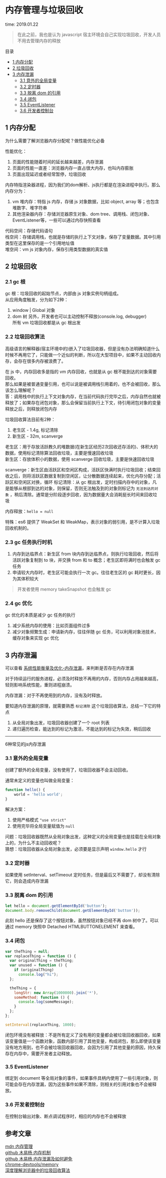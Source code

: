 # 内存管理与垃圾回收

time: 2019.01.22

> 在此之前，我也是认为 javascript 宿主环境会自己实现垃圾回收，开发人员不用去管理内存的释放

目录   
- [1 内存分配](#1-内存分配)  
- [2 垃圾回收](#2-垃圾回收)  
- [3 内存泄漏](#3-内存泄漏)  
  - [3.1 意外的全局变量](#3.1-意外的全局变量)  
  - [3.2 定时器](#3.2-定时器)  
  - [3.3 脱离 dom 的引用](#3.3-脱离-dom-的引用)  
  - [3.4 闭包](#3.4-闭包)  
  - [3.5 EventListener](#3.5-EventListener)  
  - [3.6 开发者控制台](#3.6-开发者控制台)

## 1 内存分配

为什么需要了解浏览器内存分配呢？做性能优化必备

性能优化：  
1. 页面的性能随着时间的延长越来越差，内存泄漏
2. 页面的性能一直差：浏览器内存一直占很大内存，也叫内存膨胀
3. 页面出现延迟或者经常暂停，垃圾回收

内存特指渲染器进程，因为我们的dom解析、js执行都是在渲染进程中执行。那么内存分为：  
1. vm 堆内存：特指 js 内存，存储 js 对象数据，比如 object, array 等；也包含堆数字、堆字符串
2. 其他渲染器内存：存储浏览器原生对象、dom tree、调用栈、闭包对象、EventListener等，一些可以通过内存快照查看

代码空间：存储代码语句  
栈空间：存储调用栈，也就是存储的执行上下文对象，保存了变量数据。其中引用类型在这里保存的是一个引用地址值  
堆空间：vm js 对象内存，保存引用类型数据的真实值

## 2 垃圾回收

### 2.1 gc 根

gc 根：垃圾回收的起始节点，内部由 js 对象实例句柄组成。  
从应用角度触发，分为如下2种：  
1. window | Global 对象
2. dom 树
另外，开发者也可以主动控制不释放(console.log, debugger)  
所有 vm 垃圾回收都是从 gc 根出发

### 2.2 垃圾回收算法

高级语言的解释器(宿主环境中的)嵌入了垃圾回收器，但是没有办法明确知道什么时候不再用它了，只能做一个近似的判断，所以在大型项目中，如果不主动回收内存，会存在很多内存被浪费了。

在 js 中，内存回收多是指的 vm 内存回收，也就是从 gc 根不能到达的对象需要回收。  
那么如果是被普通变量引用，也可以说是被调用栈引用着的，也不会被回收，那么该怎么理解呢？  
答：调用栈中的执行上下文对象内存，在当前代码执行完毕之后，内存自然也就被释放了；如果存在闭包对象，那么会保留当前执行上下文，待引用闭包对象的变量释放之后，则释放闭包内存

垃圾回收算法目前有2种：
1. 老生区 - 1.4g, 标记清除
2. 新生区 - 32m, scanverge

老生区：用于存放活跃教久的堆数据(在新生区经历2次回收还存活的)、体积大的数据，使用标记清除算法回收垃圾，主要是慢速回收垃圾  
新生区：存放体积小的数据，使用 scanverge 回收垃圾，主要是快速回收垃圾

scanverge：新生区由活跃区和空闲区构成，活跃区快满时执行垃圾回收；结束回收之后，则将活跃区数据复制到空闲区，让分散数据连续起来，优化内存分配；活跃区和空闲区对换，循环
标记清除：从 gc 根出发，定时扫描内存中的对象，凡是能够从根部到达的对象，则保留，否则无法触及到的对象则标记为 `无法到达的对象` ，稍后清除。通常是分阶段逐步回收，因为数据量大会消耗挺长时间来回收垃圾

内存释放：`hello = null`

特殊：es6 提供了 WeakSet 和 WeakMap，表示对象的弱引用，是不计算入垃圾回收机制的。

### 2.3 gc 任务执行时机

1. 内存到达临界点：新生区 from 块内存到达临界点，则执行垃圾回收，然后将活跃对象复制到 to 块，并交换 from 和 to 概念；老生区即将满时也会触发 gc 任务
2. 申请较大内存时，老生区可能会执行一次 gc。往往老生区的 gc 耗时更长，因为其体积较大

> 开发者使用 memory takeSnapshot 也会触发 gc

### 2.4 gc 优化

gc 优化的本质是减少 gc 任务的执行

1. 减少系统内存的使用：比如页面组件过多
2. 减少对象频繁生成：申请新内存，往往伴随 gc 任务，可以利用对象池技术，缓存对象来实现 gc 优化

## 3 内存泄漏

可以查看 [系统性能衡量及优化-内存泄漏](../性能优化/系统性能衡量及优化.md#2.4-内存泄漏分析)，来判断是否存在内存泄漏

对于持续运行的服务进程，必须及时释放不再用的内存，否则内存占用越来越高，轻则影响系统性能，重则进程崩溃。

内存泄漏：对于不再使用到的内存，没有及时释放。

要知道内存泄漏的原理，就需要熟悉 `标记清除` 这个垃圾回收算法，总结一下它的特点

1. 从全局对象出发，垃圾回收器创建了一个 root 列表
2. 递归遍历检查，能达到的标记为激活，不能达到的标记为失效，稍后回收

****

6种常见的js内存泄漏

### 3.1  意外的全局变量

创建了额外的全局变量，没有使用了，垃圾回收器不会主动回收。

通常未定义的变量也叫做全局变量：

```javascript
function hello() {
    world = 'hello world';
}
```

解决方案：

1. 使用严格模式 `"use strict"`
2. 使用完毕将全局变量赋值为 `null`

问题：垃圾回收器既然从全局对象出发，这种定义的全局变量也是挂载在全局对象上的，为什么不主动回收呢？  
猜想：垃圾回收器从全局对象出发，必须要是显示声明 `window.hello` 才行

### 3.2 定时器

如果使用 setInterval、setTimeout 定时任务，但是最后又不需要了，却没有清除它，则会造成内存泄漏

### 3.3 脱离 dom 的引用

```javascript
let hello = document.getElementById('button');
document.body.removeChild(document.getElementById('button'));
```

此刻 hello 还是保存了这个按钮对象，虽然按钮对象已经不再 dom 树中了。可以通过 memory 快照中 Detached HTMLBUTTONELEMENT 来查看。

### 3.4 闭包

```javascript
var theThing = null;
var replaceThing = function () {
  var originalThing = theThing;
  var unused = function () {
    if (originalThing)
      console.log("hi");
  };

  theThing = {
    longStr: new Array(1000000).join('*'),
    someMethod: function () {
      console.log(someMessage);
    }
  };
};

setInterval(replaceThing, 1000);
```

闭包环境没有被释放：不是所有定义了没有用的变量都会被垃圾回收器回收，如果该变量值是一个函数对象，函数内部引用了其他变量，构成闭包，那么即使该变量没有地方用到，也不会被垃圾回收器回收，会因为引用了其他变量的原因，持久保存在内存中，需要开发者主动释放。

### 3.5 EventListener

绑定到 document 等全局对象的事件，如果事件具柄内使用了一些引用对象，则可能会存在内存泄漏，因为这些事件如果不清除，则相关的引用对象也不会被释放。

### 3.6 开发者控制台

在控制台输出对象、断点调试程序时，相应的内存也不会被释放

## 参考文章

[mdn 内存管理](https://developer.mozilla.org/zh-CN/docs/Web/JavaScript/Memory_Management)  
[github 木易杨 内存机制](https://github.com/yygmind/blog/issues/15)  
[github 木易杨 内存泄漏及如何避免](https://github.com/yygmind/blog/issues/16)  
[chrome-devtools/memory](https://developers.google.com/web/tools/chrome-devtools/memory-problems?hl=zh-cn)  
[深度理解浏览器中的垃圾回收算法](https://segmentfault.com/a/1190000020281167)
